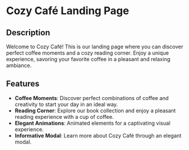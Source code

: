 # Cozy Café Landing Page

## Description

Welcome to Cozy Café! This is our landing page where you can discover perfect coffee moments and a cozy reading corner. Enjoy a unique experience, savoring your favorite coffee in a pleasant and relaxing ambiance.

## Features

- **Coffee Moments**: Discover perfect combinations of coffee and creativity to start your day in an ideal way.
- **Reading Corner**: Explore our book collection and enjoy a pleasant reading experience with a cup of coffee.
- **Elegant Animations**: Animated elements for a captivating visual experience.
- **Informative Modal**: Learn more about Cozy Café through an elegant modal.


